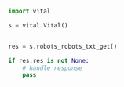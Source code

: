 <!-- Start SDK Example Usage [usage] -->
```python
import vital

s = vital.Vital()


res = s.robots_robots_txt_get()

if res.res is not None:
    # handle response
    pass
```
<!-- End SDK Example Usage [usage] -->